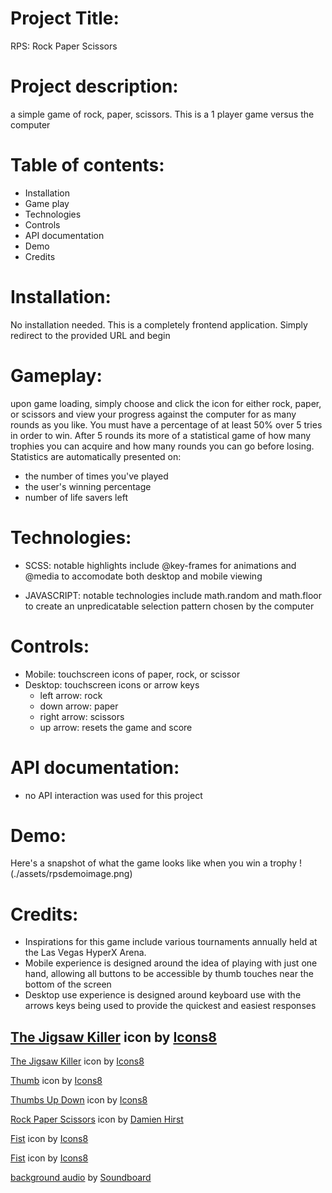 # Project Title: 
RPS: Rock Paper Scissors

# Project description: 
a simple game of rock, paper, scissors. This is a 1 player game versus the computer 

# Table of contents:
- Installation
- Game play
- Technologies
- Controls
- API documentation
- Demo
- Credits

# Installation:
No installation needed. This is a completely frontend application. Simply redirect to the provided URL and begin

# Gameplay:
upon game loading, simply choose and click the icon for either rock, paper, or scissors and view your progress against the computer for as many rounds as you like. You must have a percentage of at least 50% over 5 tries in order to win. After 5 rounds its more of a statistical game of how many trophies you can acquire and how many rounds you can go before losing.
Statistics are automatically presented on:
- the number of times you've played 
- the user's winning percentage
- number of life savers left

# Technologies:
- SCSS: notable highlights include @key-frames for animations and @media to accomodate both desktop and mobile viewing

- JAVASCRIPT: notable technologies include math.random and math.floor to create an unpredicatable selection pattern chosen by the computer

# Controls:
- Mobile: touchscreen icons of paper, rock, or scissor
- Desktop: touchscreen icons or arrow keys
  - left arrow: rock
  - down arrow: paper
  - right arrow: scissors
  - up arrow: resets the game and score

# API documentation:
- no API interaction was used for this project

# Demo:
Here's a snapshot of what the game looks like when you win a trophy
!(./assets/rpsdemoimage.png)

# Credits:
- Inspirations for this game include various tournaments annually held at the Las Vegas HyperX Arena.
- Mobile experience is designed around the idea of playing with just one hand, allowing all buttons to be accessible by thumb touches near the bottom of the screen
- Desktop use experience is designed around keyboard use with the arrows keys being used to provide the quickest and easiest responses

<a target="_blank" href="https://icons8.com/icon/108377/the-jigsaw-killer">The Jigsaw Killer</a> icon by <a target="_blank" href="https://icons8.com">Icons8</a>
------------------
<a target="_blank" href="https://icons8.com/icon/96712/the-jigsaw-killer">The Jigsaw Killer</a> icon by <a target="_blank" href="https://icons8.com">Icons8</a>

<a target="_blank" href="https://icons8.com/icon/Q38bpg3IO0F2/thumb">Thumb</a> icon by <a target="_blank" href="https://icons8.com">Icons8</a>

<a target="_blank" href="https://icons8.com/icon/52209/thumbs-up-down">Thumbs Up Down</a> icon by <a target="_blank" href="https://icons8.com">Icons8</a>

<a target="_blank" href="https://wrpsa.com/rocks-papers-scissors/">Rock Paper Scissors</a> icon by <a target="_blank" href="https://wrpsa.com/rocks-papers-scissors/">Damien Hirst</a>

<a target="_blank" href="https://icons8.com/icon/9gX3N6oWZVi3/fist">Fist</a> icon by <a target="_blank" href="https://icons8.com">Icons8</a>

<a target="_blank" href="https://icons8.com/icon/UU1CYnCFbv8C/fist">Fist</a> icon by <a target="_blank" href="https://icons8.com">Icons8</a>

<a target="_blank" href="https://www.soundboard.com/search.aspx?keyword=Jigsaw">background audio</a> by <a target="_blank" href="https://www.soundboard.com/">Soundboard</a>
